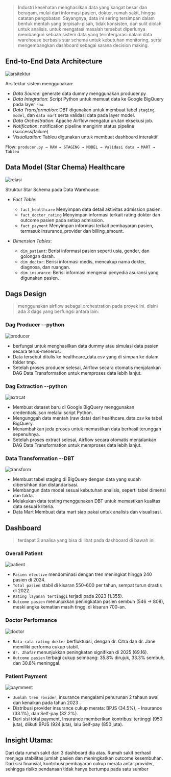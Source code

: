 > Industri kesehatan menghasilkan data yang sangat besar dan beragam, mulai dari informasi pasien, dokter, rumah sakit, hingga catatan pengobatan. Sayangnya, data ini sering tersimpan dalam bentuk mentah yang terpisah-pisah, tidak konsisten, dan sulit diolah untuk analisis.
untuk mengatasi masalah tersebut diperlunya membangun sebuah sistem data yang terintergarasi dalam data warehouse berbasis star schema untuk kebutuhan monitoring, serta mengembangkan dashboard  sebagai sarana decision making.

## End-to-End Data Architecture
![arsitektur](images/arsitektur_finpro.png)

Arsitektur sistem menggunakan:
- *Data Source*: generate data dummy menggunakan producer.py
- *Data Integration*: Script Python untuk memuat data ke Google BigQuery pada layer `raw`.
- *Data Transformation*: DBT digunakan untuk membuat tabel `staging`, `model`, dan `data mart` serta validasi data pada layer model.
- *Data Orchestration*: Apache Airflow mengatur urutan eksekusi job.
- *Notification*: notification pipeline mengirim status pipeline (success/failure) 
- *Visualization*: Tableu digunakan untuk membuat dashboard interaktif.

Flow:
`producer.py → RAW → STAGING → MODEL → Validasi data → MART → Tableu`

## Data Model (Star Chema) Healthcare
![relasi](images/ERD.png)

Struktur Star Schema pada Data Warehouse:
- *Fact Table*: 
    - `fact_healthcare` Menyimpan data detail aktivitas admission pasien.
    - `fact_doctor_rating` Menyimpan informasi terkait rating dokter dan outcome pasien pada setiap admission.
    - `fact_payment` Menyimpan informasi terkait pembayaran pasien, termasuk insurance_provider dan billing_amount.

- *Dimension Tables*:
    - `dim_patient`: Berisi informasi pasien seperti usia, gender, dan golongan darah.
    - `dim_doctor`: Berisi informasi medis, mencakup nama dokter, diagnosa, dan ruangan.
    - `dim_insurance`: Berisi informasi mengenai penyedia asuransi yang digunakan pasien.


## Dags Design
> menggunakan airflow sebagai orchestration pada proyek ini. disini ada 3 dags yang berfungsi antara lain:

### Dag Producer --python
![producer](images/producer.png)
- berfungsi untuk menghasilkan data dummy atau simulasi data pasien secara terus-menerus.
- Data tersebut ditulis ke healthcare_data.csv yang di simpan ke dalam folder tmp.
- Setelah proses producer selesai, Airflow secara otomatis menjalankan DAG Data Transformation untuk memproses data lebih lanjut.

### Dag Extraction --python
![extrcat](images/extract.png)
- Membuat dataset baru di Google BigQuery menggunakan credentials.json melalui script Python.
- Mengunggah data mentah (raw data) dari healthcare_data.csv ke tabel BigQuery.
- Menambahkan jeda proses untuk memastikan data berhasil terunggah sepenuhnya.
- Setelah proses extract selesai, Airflow secara otomatis menjalankan DAG Data Transformation untuk memproses data lebih lanjut.

### Data Transformation --DBT
![transform](images/transform.png)
- Membuat tabel staging di BigQuery dengan data yang sudah dibersihkan dan distandarisasi.
-  Membangun data model sesuai kebutuhan analisis, seperti tabel dimensi dan fakta.
- Melakukan data testing menggunakan DBT untuk memastikan kualitas data sesuai kriteria.
- Data Mart Membuat data mart siap pakai untuk analisis dan visualisasi.


## Dashboard
> terdapat 3 analisa yang bisa di lihat pada dashboard di bawah ini.

### Overall Patient
![patient](images/patient.png)
- `Pasien elective` mendominasi dengan tren meningkat hingga 240 pasien di 2024.
- `Total pasien` stabil di kisaran 550–600 per tahun, sempat turun drastis di 2022.
- `Rating layanan tertinggi` terjadi pada 2023 (1.355).
- `Outcome pasien` menunjukkan peningkatan pasien sembuh (546 → 808), meski angka kematian masih tinggi di kisaran 700-an.

### Doctor Performance
![doctor](images/performance.png)
- `Rata-rata rating dokter` berfluktuasi, dengan dr. Citra dan dr. Jane memiliki performa cukup stabil.
- `dr. Zhafar` menunjukkan peningkatan signifikan di 2025 (69.16).
- `Outcome pasien` terbagi cukup seimbang: 35.8% dirujuk, 33.3% sembuh, dan 30.8% meninggal.

### Patient Payment
![paymment](images/pay.png)
- `Jumlah tren rovider`, insurance mengalami penurunan 2 tahaun awal dan kenaikan pada tahun 2023 .
- Distribusi provider insurance cukup merata: BPJS (34.5%), - Insurance (33.1%), dan Self-pay (32.2%).
- Dari sisi total payment, Insurance memberikan kontribusi tertinggi (950 juta), diikuti BPJS (924 juta), lalu Self-pay (850 juta).

## Insight Utama:
Dari data rumah sakit dari 3 dashboard dia atas. Rumah sakit berhasil menjaga stabilitas jumlah pasien dan meningkatkan outcome kesembuhan. Dari sisi finansial, kontribusi pembayaran cukup merata antar provider, sehingga risiko pendanaan tidak hanya bertumpu pada satu sumber